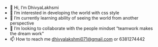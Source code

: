 - 👋 Hi, I’m DhivyaLakhsmi
- 👀 I’m interested in developing the world with css style
- 🌱 I’m currently learning ability of seeing the world from another perspective
- 💞️ I’m looking to collaborate with the people mindset “teamwork makes the dream work"
- 📫 How to reach me dhivyalakshmi071@gmail.com or 6381274442

<!---
Dhivya2/Dhivya2 is a ✨ special ✨ repository because its `README.md` (this file) appears on your GitHub profile.
You can click the Preview link to take a look at your changes.
--->
